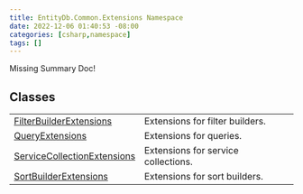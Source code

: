 ```yaml
---
title: EntityDb.Common.Extensions Namespace
date: 2022-12-06 01:40:53 -08:00
categories: [csharp,namespace]
tags: []
---
```


Missing Summary Doc!
## Classes
<table><tr><td><a href='/posts/csharp.class.entitydb.common.extensions.filterbuilderextensions/'>FilterBuilderExtensions</a></td><td>
Extensions for filter builders.
</td></tr><tr><td><a href='/posts/csharp.class.entitydb.common.extensions.queryextensions/'>QueryExtensions</a></td><td>
Extensions for queries.
</td></tr><tr><td><a href='/posts/csharp.class.entitydb.common.extensions.servicecollectionextensions/'>ServiceCollectionExtensions</a></td><td>
Extensions for service collections.
</td></tr><tr><td><a href='/posts/csharp.class.entitydb.common.extensions.sortbuilderextensions/'>SortBuilderExtensions</a></td><td>
Extensions for sort builders.
</td></tr></table>
